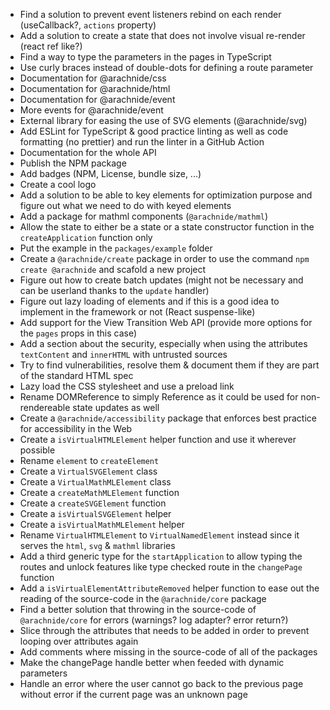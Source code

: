 - Find a solution to prevent event listeners rebind on each render (useCallback?, `actions` property)
- Add a solution to create a state that does not involve visual re-render (react ref like?)
- Find a way to type the parameters in the pages in TypeScript
- Use curly braces instead of double-dots for defining a route parameter
- Documentation for @arachnide/css
- Documentation for @arachnide/html
- Documentation for @arachnide/event
- More events for @arachnide/event
- External library for easing the use of SVG elements (@arachnide/svg)
- Add ESLint for TypeScript & good practice linting as well as code formatting (no prettier) and run the linter in a GitHub Action
- Documentation for the whole API
- Publish the NPM package
- Add badges (NPM, License, bundle size, ...)
- Create a cool logo
- Add a solution to be able to key elements for optimization purpose and figure out what we need to do with keyed elements
- Add a package for mathml components (`@arachnide/mathml`)
- Allow the state to either be a state or a state constructor function in the `createApplication` function only
- Put the example in the `packages/example` folder
- Create a `@arachnide/create` package in order to use the command `npm create @arachnide` and scafold a new project
- Figure out how to create batch updates (might not be necessary and can be userland thanks to the `update` handler)
- Figure out lazy loading of elements and if this is a good idea to implement in the framework or not (React suspense-like)
- Add support for the View Transition Web API (provide more options for the `pages` props in this case)
- Add a section about the security, especially when using the attributes `textContent` and `innerHTML` with untrusted sources
- Try to find vulnerabilities, resolve them & document them if they are part of the standard HTML spec
- Lazy load the CSS stylesheet and use a preload link
- Rename DOMReference to simply Reference as it could be used for non-rendereable state updates as well
- Create a `@arachnide/accessibility` package that enforces best practice for accessibility in the Web
- Create a `isVirtualHTMLElement` helper function and use it wherever possible
- Rename `element` to `createElement`
- Create a `VirtualSVGElement` class
- Create a `VirtualMathMLElement` class
- Create a `createMathMLElement` function
- Create a `createSVGElement` function
- Create a `isVirtualSVGElement` helper
- Create a `isVirtualMathMLElement` helper
- Rename `VirtualHTMLElement` to `VirtualNamedElement` instead since it serves the `html`, `svg` & `mathml` libraries
- Add a third generic type for the `startApplication` to allow typing the routes and unlock features like type checked route in the `changePage` function 
- Add a `isVirtualElementAttributeRemoved` helper function to ease out the reading of the source-code in the `@arachnide/core` package
- Find a better solution that throwing in the source-code of `@arachnide/core` for errors (warnings? log adapter? error return?)
- Slice through the attributes that needs to be added in order to prevent looping over attributes again
- Add comments where missing in the source-code of all of the packages
- Make the changePage handle better when feeded with dynamic parameters
- Handle an error where the user cannot go back to the previous page without error if the current page was an unknown page
